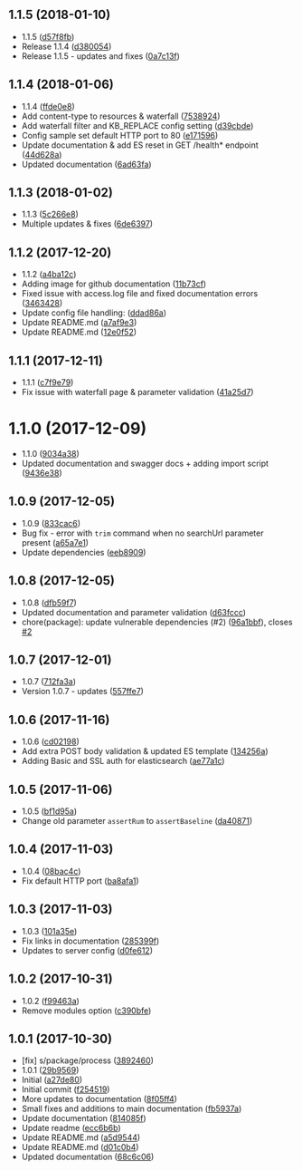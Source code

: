 <a name="1.1.5"></a>
## 1.1.5 (2018-01-10)

* 1.1.5 ([d57f8fb](https://github.com/godaddy/timings/commit/d57f8fb))
* Release 1.1.4 ([d380054](https://github.com/godaddy/timings/commit/d380054))
* Release 1.1.5 - updates and fixes ([0a7c13f](https://github.com/godaddy/timings/commit/0a7c13f))



<a name="1.1.4"></a>
## 1.1.4 (2018-01-06)

* 1.1.4 ([ffde0e8](https://github.com/godaddy/timings/commit/ffde0e8))
* Add content-type to resources & waterfall ([7538924](https://github.com/godaddy/timings/commit/7538924))
* Add waterfall filter and KB_REPLACE config setting ([d39cbde](https://github.com/godaddy/timings/commit/d39cbde))
* Config sample set default HTTP port to 80 ([e171596](https://github.com/godaddy/timings/commit/e171596))
* Update documentation & add ES reset in GET /health* endpoint ([44d628a](https://github.com/godaddy/timings/commit/44d628a))
* Updated documentation ([6ad63fa](https://github.com/godaddy/timings/commit/6ad63fa))



<a name="1.1.3"></a>
## 1.1.3 (2018-01-02)

* 1.1.3 ([5c266e8](https://github.com/godaddy/timings/commit/5c266e8))
* Multiple updates & fixes ([6de6397](https://github.com/godaddy/timings/commit/6de6397))



<a name="1.1.2"></a>
## 1.1.2 (2017-12-20)

* 1.1.2 ([a4ba12c](https://github.com/godaddy/timings/commit/a4ba12c))
* Adding image for github documentation ([11b73cf](https://github.com/godaddy/timings/commit/11b73cf))
* Fixed issue with access.log file and fixed documentation errors ([3463428](https://github.com/godaddy/timings/commit/3463428))
* Update config file handling: ([ddad86a](https://github.com/godaddy/timings/commit/ddad86a))
* Update README.md ([a7af9e3](https://github.com/godaddy/timings/commit/a7af9e3))
* Update README.md ([12e0f52](https://github.com/godaddy/timings/commit/12e0f52))



<a name="1.1.1"></a>
## 1.1.1 (2017-12-11)

* 1.1.1 ([c7f9e79](https://github.com/godaddy/timings/commit/c7f9e79))
* Fix issue with waterfall page & parameter validation ([41a25d7](https://github.com/godaddy/timings/commit/41a25d7))



<a name="1.1.0"></a>
# 1.1.0 (2017-12-09)

* 1.1.0 ([9034a38](https://github.com/godaddy/timings/commit/9034a38))
* Updated documentation and swagger docs + adding import script ([9436e38](https://github.com/godaddy/timings/commit/9436e38))



<a name="1.0.9"></a>
## 1.0.9 (2017-12-05)

* 1.0.9 ([833cac6](https://github.com/godaddy/timings/commit/833cac6))
* Bug fix - error with `trim` command when no searchUrl parameter present ([a65a7e1](https://github.com/godaddy/timings/commit/a65a7e1))
* Update dependencies ([eeb8909](https://github.com/godaddy/timings/commit/eeb8909))



<a name="1.0.8"></a>
## 1.0.8 (2017-12-05)

* 1.0.8 ([dfb59f7](https://github.com/godaddy/timings/commit/dfb59f7))
* Updated documentation and parameter validation ([d63fccc](https://github.com/godaddy/timings/commit/d63fccc))
* chore(package): update vulnerable dependencies (#2) ([96a1bbf](https://github.com/godaddy/timings/commit/96a1bbf)), closes [#2](https://github.com/godaddy/timings/issues/2)



<a name="1.0.7"></a>
## 1.0.7 (2017-12-01)

* 1.0.7 ([712fa3a](https://github.com/godaddy/timings/commit/712fa3a))
* Version 1.0.7 - updates ([557ffe7](https://github.com/godaddy/timings/commit/557ffe7))



<a name="1.0.6"></a>
## 1.0.6 (2017-11-16)

* 1.0.6 ([cd02198](https://github.com/godaddy/timings/commit/cd02198))
* Add extra POST body validation & updated ES template ([134256a](https://github.com/godaddy/timings/commit/134256a))
* Adding Basic and SSL auth for elasticsearch ([ae77a1c](https://github.com/godaddy/timings/commit/ae77a1c))



<a name="1.0.5"></a>
## 1.0.5 (2017-11-06)

* 1.0.5 ([bf1d95a](https://github.com/godaddy/timings/commit/bf1d95a))
* Change old parameter `assertRum` to `assertBaseline` ([da40871](https://github.com/godaddy/timings/commit/da40871))



<a name="1.0.4"></a>
## 1.0.4 (2017-11-03)

* 1.0.4 ([08bac4c](https://github.com/godaddy/timings/commit/08bac4c))
* Fix default HTTP port ([ba8afa1](https://github.com/godaddy/timings/commit/ba8afa1))



<a name="1.0.3"></a>
## 1.0.3 (2017-11-03)

* 1.0.3 ([101a35e](https://github.com/godaddy/timings/commit/101a35e))
* Fix links in documentation ([285399f](https://github.com/godaddy/timings/commit/285399f))
* Updates to server config ([d0fe612](https://github.com/godaddy/timings/commit/d0fe612))



<a name="1.0.2"></a>
## 1.0.2 (2017-10-31)

* 1.0.2 ([f99463a](https://github.com/godaddy/timings/commit/f99463a))
* Remove modules option ([c390bfe](https://github.com/godaddy/timings/commit/c390bfe))



<a name="1.0.1"></a>
## 1.0.1 (2017-10-30)

* [fix] s/package/process ([3892460](https://github.com/godaddy/timings/commit/3892460))
* 1.0.1 ([29b9569](https://github.com/godaddy/timings/commit/29b9569))
* Initial ([a27de80](https://github.com/godaddy/timings/commit/a27de80))
* Initial commit ([f254519](https://github.com/godaddy/timings/commit/f254519))
* More updates to documentation ([8f05ff4](https://github.com/godaddy/timings/commit/8f05ff4))
* Small fixes and additions to main documentation ([fb5937a](https://github.com/godaddy/timings/commit/fb5937a))
* Update documentation ([814085f](https://github.com/godaddy/timings/commit/814085f))
* Update readme ([ecc6b6b](https://github.com/godaddy/timings/commit/ecc6b6b))
* Update README.md ([a5d9544](https://github.com/godaddy/timings/commit/a5d9544))
* Update README.md ([d01c0b4](https://github.com/godaddy/timings/commit/d01c0b4))
* Updated documentation ([68c6c06](https://github.com/godaddy/timings/commit/68c6c06))



